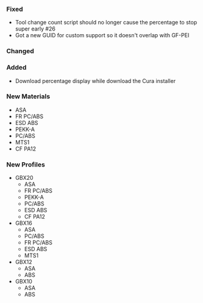 ### Fixed
- Tool change count script should no longer cause the percentage to stop super early #26
- Got a new GUID for custom support so it doesn't overlap with GF-PEI

### Changed

### Added
- Download percentage display while download the Cura installer

### New Materials
- ASA
- FR PC/ABS
- ESD ABS
- PEKK-A
- PC/ABS
- MTS1
- CF PA12

### New Profiles
- GBX20
    - ASA
    - FR PC/ABS
    - PEKK-A
    - PC/ABS
    - ESD ABS
    - CF PA12
- GBX16
    - ASA
    - PC/ABS
    - FR PC/ABS
    - ESD ABS
    - MTS1
- GBX12
    - ASA
    - ABS
- GBX10
    - ASA
    - ABS